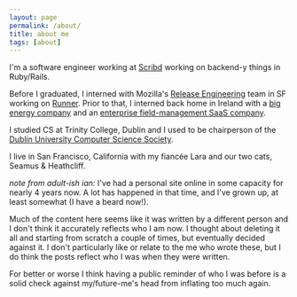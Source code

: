 ```yaml
---
layout: page
permalink: /about/
title: about me
tags: [about]
---
```


I'm a software engineer working at [Scribd](http://scribd.com)
working on backend-y things in Ruby/Rails.

Before I graduated, I interned with Mozilla's
[Release Engineering](https://wiki.mozilla.org/ReleaseEngineering)
team in SF working on [Runner](http://github.com/mozilla/build-runner).
Prior to that, I interned back home in Ireland with a [big energy company](http://esbi.ie)
and an [enterprise field-management SaaS company](https://www.crunchbase.com/organization/fieldaware).

I studied CS at Trinity College, Dublin and I used to be chairperson of the
[Dublin University Computer Science Society](http://ducss.ie).

I live in San Francisco, California with my fiancée Lara and our two cats, Seamus &amp;
Heathcliff.

_note from adult-ish ian:_ I've had a personal site online in some capacity for
nearly 4 years now.  A lot has happened in that time, and I've grown up,
at least somewhat (I have a beard now!).

Much of the content here seems like it was written by a different person and
I don't think it accurately reflects who I am now. I thought about deleting 
it all and starting from scratch a couple of times, but eventually decided 
against it. I don't particularly like or relate to the me who wrote these,
but I do think the posts reflect who I was when they were written.

For better or worse I think having a public reminder of who I was before
is a solid check against my/future-me's head from inflating too much again.
